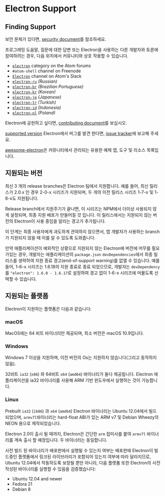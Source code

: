 # Electron Support

## Finding Support

보안 문제가 있다면, [security document](../../SECURITY.md)를 참조하세요.

프로그래밍 도움말, 질문에 대한 답변 또는 Electron을 사용하는 다른 개발자와 토론에 참여하려는 경우, 다음 위치에서 커뮤니티와 상호 작용할 수 있습니다.

* [`electron`](https://discuss.atom.io/c/electron) category on the Atom forums
* `#atom-shell` channel on Freenode
* [`Electron`](https://atom-slack.herokuapp.com) channel on Atom's Slack
* [`electron-ru`](https://telegram.me/electron_ru) *(Russian)*
* [`electron-br`](https://electron-br.slack.com) *(Brazilian Portuguese)*
* [`electron-kr`](https://electron-kr.github.io/electron-kr) *(Korean)*
* [`electron-jp`](https://electron-jp.slack.com) *(Japanese)*
* [`electron-tr`](https://electron-tr.herokuapp.com) *(Turkish)*
* [`electron-id`](https://electron-id.slack.com) *(Indonesia)*
* [`electron-pl`](https://electronpl.github.io) *(Poland)*

Electron에 공헌하고 싶다면, [contributing document](../../CONTRIBUTING.md)를 보십시오.

[supported version](#supported-versions) Electron에서 버그를 발견 한다면, [issue tracker](../development/issues.md)에 보고해 주세요.

[awesome-electron](https://github.com/sindresorhus/awesome-electron)은 커뮤니티에서 관리되는 유용한 예제 앱, 도구 및 리소스 목록입니다.

## 지원되는 버전

최신 3 개의 release branches은 Electron 팀에서 지원합니다. 예를 들어, 최신 릴리스가 2.0.x 인 경우 2-0-x 시리즈가 지원되며, 두 개의 이전 릴리스 시리즈 1-7-x 및 1-8-x도 지원됩니다.

Release branch에서 지원주기가 끝나면, 이 시리즈는 NPM에서 더이상 사용되지 않게 설정되며, 최종 지원 배포가 만들어질 것 입니다. 이 릴리스에서는 지원되지 않는 버전의 Electron이 사용 중임을 알리는 경고가 추가됩니다.

이 단계는 최종 사용자에게 과도하게 관여하지 않으면서, 앱 개발자가 사용하는 branch가 지원되지 않을 때 이를 알 수 있도록 도와줍니다.

만약 애플리케이션이 예외적인 상황으로 지원되지 않는 Electron에 버전에 머무를 필요가있는 경우, 개발자는 애플리케이션의 `package.json` `devDependencies`에서 최종 릴리스를 생략하여 지원 종료 경고(end-of-support warning)를 없앨 수 있습니다. 예를 들어, 1-6-x 시리즈는 1.6.18의 지원 종료로 종료 되었으므로, 개발자는 `devDependency`를 `"electron": 1.6.0 - 1.6.17`로 설정하여 경고 없이 1-6-x 시리즈에 머물도록 선택할 수 있습니다.

## 지원되는 플랫폼

Electron이 지원하는 플랫폼은 다음과 같습니다:

### macOS

MacOS에는 64 비트 바이너리만 제공되며, 최소 버전은 macOS 10.9입니다.

### Windows

Windows 7 이상을 지원하며, 이전 버전의 Os는 지원하지 않습니다(그리고 동작하지 않음).

32비트 `ia32` (`x86`) 와 64비트 `x64` (`amd64`) 바이너리가 둘다 제공됩니다. Electron 애플리케이션을 ia32 바이너리를 사용해 ARM 기반 윈도우에서 실행하는 것이 가능합니다.

### Linux

Prebuilt `ia32` (`i686`) 과 `x64` (`amd64`) Electron 바이너리는 Ubuntu 12.04에서 빌드 되었으며, `armv7l`바이너리는 hard-float ABI가 있는 ARM v7 및 Debian Wheezy의 NEON 용으로 제작되었습니다.

Electron 2.0이 출시 될 때까지, Electron은 간단한 `arm` 접미사를 붙여 `armv7l` 바이너리를 계속 출시 할 예정입니다. 두 바이너리는 동일합니다.

사전 빌드 된 바이너리가 배포판에서 실행될 수 있는지 여부는 배포판에 Electron이 빌드중인 플랫폼에서 링크된 라이브러리가 포함되어 있는지 여부에 따라 달라지므로, Ubuntu 12.04에서 작동하도록 보장될 뿐만 아니라, 다음 플랫폼 또한 Electron의 사전 작성된 바이너리를 실행할 수 있음을 검증했습니다:

* Ubuntu 12.04 and newer
* Fedora 21
* Debian 8